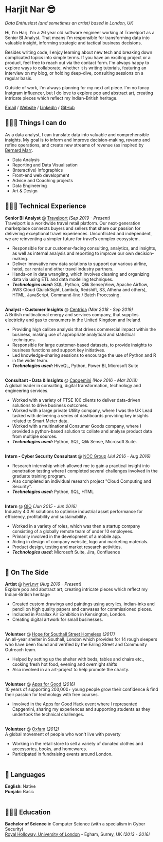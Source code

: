# Harjit Nar 😎

_Data Enthusiast (and sometimes an artist) based in London, UK_ <br>

Hi, I'm Harj. I'm a 26 year old software engineer working at Travelport as a Senior BI Analyst. That means I'm responsible for transforming data into valuable insight, informing strategic and tactical business decisions.

Besides writing code, I enjoy learning about new tech and breaking down complicated topics into simple terms. If you have an exciting project or a product, feel free to reach out via the contact form. I'm always happy to explore ways to collaborate, whether it is writing tutorials, featuring an interview on my blog, or holding deep-dive, consulting sessions on a regular basis.

Outside of work, I'm always planning for my next art piece. I'm no fancy Instgram influencer, but I do love to explore pop and abstract art, creating intricate pieces which reflect my Indian-British heritage.


[Email](mailto:harjnar@gmail.com) / [Website](https://harjitnar.com/) / [LinkedIn](https://www.linkedin.com/in/har05/) / [GitHub](https://github.com/harj05/)

<a name="thingsIcando"/>

## 👨🏻‍💻 Things I can do

As a data analyst, I can translate data into valuable and comprehensible insights. My goal is to inform and improve decision-making, revamp and refine operations, and create new streams of revenue (as inspired by [Bernard Marr](https://bernardmarr.com/).

  - Data Analysis 
  - Reporting and Data Visualisation 
  - (Interactive) Infographics 
  - Front-end web development 
  - Advice and Coaching projects 
  - Data Engineering
  - Art & Design



<a name="technicalExperience"/>

## 👩🏼‍💻 Technical Experience

**Senior BI Analyst** @ [Travelport](https://travelport.com) _(Sep 2019 - Present)_ <br>
Travelport is a worldwide travel retail platform. Our next-generation marketplace connects buyers and sellers that share our passion for delivering exceptional travel experiences. Unconflicted and independent, we are reinventing a simpler future for travel’s complex ecosystem.
  - Responsible for our customer-facing consulting, analytics, and insights, as well as internal analysis and reporting to improve our own decision-making.
  - Deliver innovative new data solutions to support our various airline, hotel, car rental and other travel industry partners.
  - Hands-on in data wrangling, which involves cleaning and organizing data via using ETL and data modelling techniques.
  - **_Technologies used:_** SQL, Python, Qlik Sense/View, Apache Airflow, AWS Cloud (QuickSight, Lambda, Redshift, S3, Athena and others), HTML, JavaScript, Command-line / Batch Processing.
<br><br>

**Analyst - Customer Insights** @ [Centrica](http://centrica.com/) _(Mar 2018 - Sep 2019)_ <br>
A British multinational energy and services company, that supplies electricity and gas to consumers in the United Kingdom and Ireland.
  - Providing high calibre analysis that drives commercial impact within the business, making use of appropriate analytical and statistical techniques.
  - Responsible for large customer-based datasets, to provide insights to business functions and support key initiatives. 
  - Led knowledge-sharing sessions to encourage the use of Python and R in the wider team. 
  - **_Technologies used:_** HiveQL, Python, Power BI, Microsoft Suite
    <br><br>

**Consultant - Data & Insights** @ [Capgemini](https://www.capgemini.com) _(Nov 2016 - Mar 2018)_ <br>
A global leader in consulting, digital transformation, technology and engineering services.
  - Worked with a variety of FTSE 100 clients to deliver data-driven solutions to drive business outcomes. 
  - Worked with a large private Utility company, where I was the UK Lead tasked with delivering a series of dashboards providing key insights related to Smart Meter data. 
  - Worked with a multinational Consumer Goods company, where I provided a python-based solution to collate and analyse product data from multiple sources.
  - **_Technologies used:_** Python, SQL, Qlik Sense, Microsoft Suite. 
  <br><br>
  
**Intern - Cyber Security Consultant** @ [NCC Group](https://qio.ai/) _(Jul 2016 - Aug 2016)_ <br>
  - Research internship which allowed me to gain a practical insight into penetration testing where I completed several challenges involved in the graduate training program.
  - Also completed an individual research project "Cloud Computing and Security".
  - **_Technologies used:_** Python, SQL, HTML
  <br><br>    
  
**Intern** @ [QIO](https://qio.ai/) _(Jun 2015 - Jun 2016)_ <br>
Industry 4.0 AI solutions to optimise industrial asset performance for efficiency, profitability and sustainability.
  - Worked in a variety of roles, which was then a startup company consisting of a globally remote team of under 10 employees. 
  - Primarily involved in the development of a mobile app.
  - Aiding in design of company website, logo and marketing materials.
  - Product design, testing and market research activities.
  - **_Technologies used:_** Microsoft Suite, Jira, Confluence
  <br><br>

<a name="OnTheSide"/>

## 📌 On The Side

**Artist** @ [hvrj.nvr](https://www.instagram.com/hvrj.nvr/) _(Aug 2016 - Present)_<br>
Explore pop and abstract art, creating intricate pieces which reflect my Indian-British heritage
  - Created custom drawings and paintings using acrylics, indian-inks and pencil on high quality papers and canvases for commissioned pieces. 
  - Included in Parallax Air Exhibition in Kensington, London.
  - Creating digital artwork for small businesses.
  <br><br>

**Volunteer** @ [Hope for Southall Street Homeless](http://www.hssh.org.uk/) _(2017)_<br>
An all-year shelter in Southall, London which provides for 14 rough sleepers who have been found and verified by the Ealing Street and Community Outreach team.
  - Helped by setting up the shelter with beds, tables and chairs etc., cooking fresh hot food, evening and overnight shifts
  - Also involved in an art-project to help promote the charity.
  <br><br>

**Volunteer** @ [Apps for Good](https://www.appsforgood.org/) _(2016)_<br>
10 years of supporting 200,000+ young people grow their confidence & find their passion for technology with free courses.
  - Involved in the Apps for Good Hack event where I represented Capgemini, sharing my experiences and supporting students as they undertook the technical challenges.
  <br><br>
  
**Volunteer** @ [Oxfam](https://www.oxfam.org.uk/) _(2012)_ <br>
A global movement of people who won't live with poverty
  - Working in the retail store to sell a variety of donated clothes and accessories, books, and homewares.
  - Participated in fundraising events around London. 
  <br><br>

<a name="Languages"/>

## 💬 Languages

**English**: Native <br>
**Punjabi**: Basic
<br><br>

<a name="Education"/>

## 👩🏼‍🎓 Education

**Bachelor of Science** in Computer Science (with a specialism in Cyber Security) <br>
[Royal Holloway, University of London](https://www.royalholloway.ac.uk/) - Egham, Surrey, UK _(2013 - 2016)_
